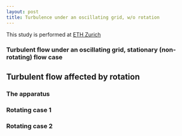 ```yaml
---
layout: post
title: Turbulence under an oscillating grid, w/o rotation
---
```


This study is performed at [ETH Zurich](http://www.ifu.baug.ethz.ch)


### Turbulent flow under an oscillating grid, stationary (non-rotating) flow case

<html>
<object type="application/x-shockwave-flash" style="width:425px; height:350px;" data="http://www.youtube.com/v/_PeqD8IaiCA">
<param name="wmode" value="transparent"></param>
<param name="movie" value="http://www.youtube.com/v/_PeqD8IaiCA"></param>
</object>
</html>


Turbulent flow affected by rotation
-----------------------------------

### The apparatus

<html>
<object type="application/x-shockwave-flash" style="width:425px; height:350px;" data="http://www.youtube.com/v/jINOHCYHWJ8">
<param name="wmode" value="transparent"></param>
<param name="movie" value="http://www.youtube.com/v/jINOHCYHWJ8"></param>
</object>
</html>


### Rotating case 1

<html>
<object type="application/x-shockwave-flash" style="width:425px; height:350px;" data="http://www.youtube.com/v/0OitPAV2c-w">
<param name="wmode" value="transparent"></param>
<param name="movie" value="http://www.youtube.com/v/0OitPAV2c-w"></param>
</object>
</html>


### Rotating case 2

<html>
<object type="application/x-shockwave-flash" style="width:425px; height:350px;" data="http://www.youtube.com/v/nk4bI_MxoBs">
<param name="wmode" value="transparent"></param>
<param name="movie" value="http://www.youtube.com/v/nk4bI_MxoBs"></param>
</object>
</html>
